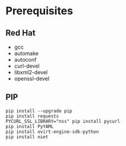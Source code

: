# Prerequisites

## Red Hat
 * gcc
 * automake
 * autoconf
 * curl-devel
 * libxml2-devel
 * openssl-devel

## PIP

    pip install --upgrade pip
    pip install requests
    PYCURL_SSL_LIBRARY="nss" pip install pycurl
    pip install PyYAML
    pip install ovirt-engine-sdk-python
    pip install niet



